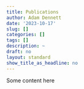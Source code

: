 ```yaml
---
title: Publications
author: Adam Dennett
date: '2023-10-17'
slug: []
categories: []
tags: []
description: ~
draft: no
layout: standard
show_title_as_headline: no
---
```


Some content here
